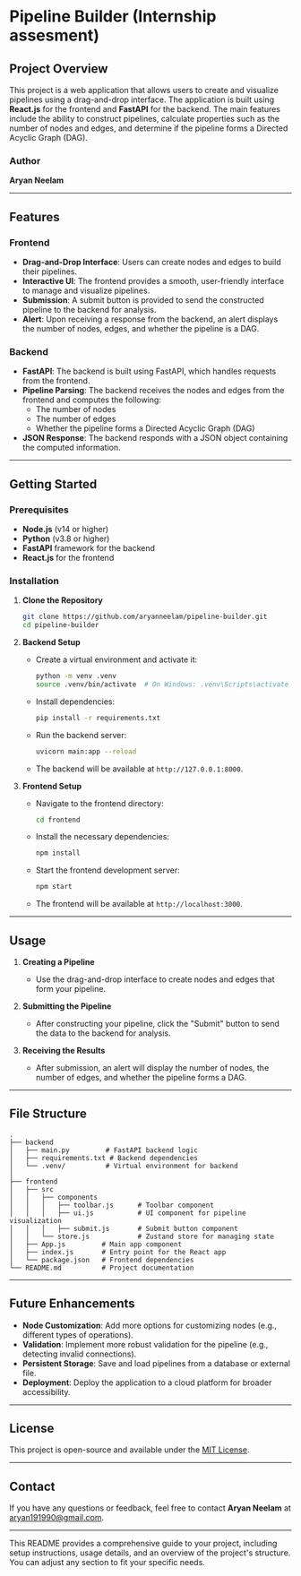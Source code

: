 # Pipeline Builder (Internship assesment)

## Project Overview

This project is a web application that allows users to create and visualize pipelines using a drag-and-drop interface. The application is built using **React.js** for the frontend and **FastAPI** for the backend. The main features include the ability to construct pipelines, calculate properties such as the number of nodes and edges, and determine if the pipeline forms a Directed Acyclic Graph (DAG).

### Author

**Aryan Neelam**

---

## Features

### Frontend
- **Drag-and-Drop Interface**: Users can create nodes and edges to build their pipelines.
- **Interactive UI**: The frontend provides a smooth, user-friendly interface to manage and visualize pipelines.
- **Submission**: A submit button is provided to send the constructed pipeline to the backend for analysis.
- **Alert**: Upon receiving a response from the backend, an alert displays the number of nodes, edges, and whether the pipeline is a DAG.

### Backend
- **FastAPI**: The backend is built using FastAPI, which handles requests from the frontend.
- **Pipeline Parsing**: The backend receives the nodes and edges from the frontend and computes the following:
  - The number of nodes
  - The number of edges
  - Whether the pipeline forms a Directed Acyclic Graph (DAG)
- **JSON Response**: The backend responds with a JSON object containing the computed information.

---

## Getting Started

### Prerequisites
- **Node.js** (v14 or higher)
- **Python** (v3.8 or higher)
- **FastAPI** framework for the backend
- **React.js** for the frontend

### Installation

1. **Clone the Repository**
    ```bash
    git clone https://github.com/aryanneelam/pipeline-builder.git
    cd pipeline-builder
    ```

2. **Backend Setup**
    - Create a virtual environment and activate it:
        ```bash
        python -m venv .venv
        source .venv/bin/activate  # On Windows: .venv\Scripts\activate
        ```
    - Install dependencies:
        ```bash
        pip install -r requirements.txt
        ```
    - Run the backend server:
        ```bash
        uvicorn main:app --reload
        ```
    - The backend will be available at `http://127.0.0.1:8000`.

3. **Frontend Setup**
    - Navigate to the frontend directory:
        ```bash
        cd frontend
        ```
    - Install the necessary dependencies:
        ```bash
        npm install
        ```
    - Start the frontend development server:
        ```bash
        npm start
        ```
    - The frontend will be available at `http://localhost:3000`.

---

## Usage

1. **Creating a Pipeline**
   - Use the drag-and-drop interface to create nodes and edges that form your pipeline.

2. **Submitting the Pipeline**
   - After constructing your pipeline, click the "Submit" button to send the data to the backend for analysis.

3. **Receiving the Results**
   - After submission, an alert will display the number of nodes, the number of edges, and whether the pipeline forms a DAG.

---

## File Structure

```plaintext
.
├── backend
│   ├── main.py         # FastAPI backend logic
│   ├── requirements.txt # Backend dependencies
│   └── .venv/          # Virtual environment for backend
│
├── frontend
│   ├── src
│   │   ├── components
│   │   │   ├── toolbar.js      # Toolbar component
│   │   │   ├── ui.js           # UI component for pipeline visualization
│   │   │   ├── submit.js       # Submit button component
│   │   └── store.js            # Zustand store for managing state
│   ├── App.js         # Main app component
│   ├── index.js       # Entry point for the React app
│   └── package.json   # Frontend dependencies
└── README.md          # Project documentation
```

---

## Future Enhancements

- **Node Customization**: Add more options for customizing nodes (e.g., different types of operations).
- **Validation**: Implement more robust validation for the pipeline (e.g., detecting invalid connections).
- **Persistent Storage**: Save and load pipelines from a database or external file.
- **Deployment**: Deploy the application to a cloud platform for broader accessibility.

---

## License

This project is open-source and available under the [MIT License](LICENSE).

---

## Contact

If you have any questions or feedback, feel free to contact **Aryan Neelam** at [aryan191990@gmail.com](mailto:aryan191990@gmail.com).

---

This README provides a comprehensive guide to your project, including setup instructions, usage details, and an overview of the project's structure. You can adjust any section to fit your specific needs.
